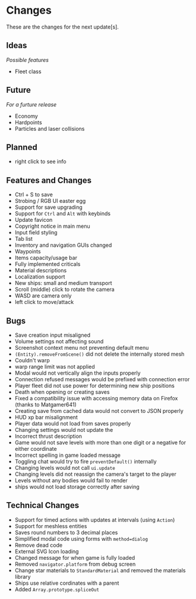 # Changes

These are the changes for the next update[s].

## Ideas
*Possible features*

- Fleet class

## Future
*For a furture release*

- Economy
- Hardpoints
- Particles and laser collisions

## Planned

- right click to see info

## Features and Changes

- Ctrl + S to save
- Strobing / RGB UI easter egg
- Support for save upgrading
- Support for `Ctrl` and `Alt` with keybinds
- Update favicon
- Copyright notice in main menu
- Input field styling
- Tab list
- Inventory and navigation GUIs changed
- Waypoints
- Items capacity/usage bar
- Fully implemented criticals
- Material descriptions
- Localization support
- New ships: small and medium transport
- Scroll (middle) click to rotate the camera
- WASD are camera only
- left click to move/attack

## Bugs

- Save creation input misaligned
- Volume settings not affecting sound
- Screenshot context menu not preventing default menu
- `(Entity).removeFromScene()` did not delete the internally stored mesh
- Couldn't warp
- warp range limit was not applied
- Modal would not vertically align the inputs properly
- Connection refused messages would be prefixed with connection error
- Player fleet did not use power for determining new ship positions
- Death when opening or creating saves
- Fixed a compatibility issue with accessing memory data on Firefox (thanks to Matgamer641)
- Creating save from cached data would not convert to JSON properly
- HUD xp bar misalignment
- Player data would not load from saves properly
- Changing settings would not update the 
- Incorrect thrust description
- Game would not save levels with more than one digit or a negative for either coordinate
- Incorrect spelling in game loaded message
- Toggling chat would try to fire `preventDefault()` internally
- Changing levels would not call `ui.update`
- Changing levels did not reassign the camera's target to the player
- Levels without any bodies would fail to render
- ships would not load storage correctly after saving

## Technical Changes

- Support for timed actions with updates at intervals (using `Action`)
- Support for meshless entities
- Saves round numbers to 3 decimal places
- Simplified modal code using forms with `method=dialog`
- Remove dead code
- External SVG Icon loading
- Changed message for when game is fully loaded
- Removed `navigator.platform` from debug screen
- Change star materials to `StandardMaterial` and removed the materials library
- Ships use relative cordinates with a parent
- Added `Array.prototype.spliceOut`